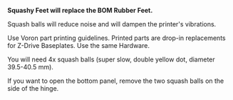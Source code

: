 **Squashy Feet will replace the BOM Rubber Feet.**

Squash balls will reduce noise and will dampen the printer's vibrations. 

Use Voron part printing guidelines. Printed parts are drop-in replacements for Z-Drive Baseplates. Use the same Hardware.

You will need 4x squash balls (super slow, double yellow dot, diameter 39.5-40.5 mm).

If you want to open the bottom panel, remove the two squash balls on the side of the hinge.